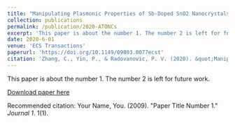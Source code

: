 ```yaml
---
title: "Manipulating Plasmonic Properties of Sb-Doped SnO2 Nanocrystals by Controlling Dopant Oxidation State via Synthesis Method and Processing Conditions"
collection: publications
permalink: /publication/2020-ATONCs
excerpt: 'This paper is about the number 1. The number 2 is left for future work.'
date: 2020-6-01
venue: 'ECS Transactions'
paperurl: 'https://doi.org/10.1149/09803.0077ecst'
citation: 'Zhang, C., Yin, P., & Radovanovic, P. V. (2020). &quot;Manipulating Carrier Polarization in Semiconductor Nanocrystals.&quot; <i>ECS Transactions</i>. 98(3), 77.'
---
```


This paper is about the number 1. The number 2 is left for future work.

[Download paper here](https://doi.org/10.1149/09803.0077ecst)

Recommended citation: Your Name, You. (2009). "Paper Title Number 1." <i>Journal 1</i>. 1(1).
